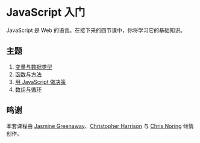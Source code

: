 # JavaScript 入门

JavaScript 是 Web 的语言。在接下来的四节课中，你将学习它的基础知识。

## 主题

1. [变量与数据类型](1-data-types/README.md)
2. [函数与方法](2-functions-methods/README.md)
3. [用 JavaScript 做决策](3-making-decisions/README.md)
4. [数组与循环](4-arrays-loops/README.md)

## 鸣谢

本套课程由 [Jasmine Greenaway](https://twitter.com/paladique)、[Christopher Harrison](https://twitter.com/geektrainer) 与 [Chris Noring](https://twitter.com/chris_noring) 倾情创作。
